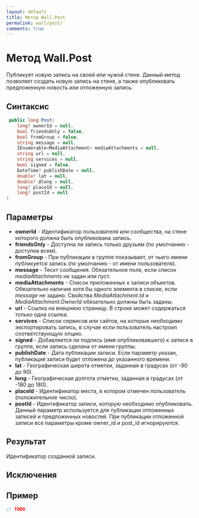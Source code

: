 ```yaml
---
layout: default
title: Метод Wall.Post
permalink: wall/post/
comments: true
---
```

# Метод Wall.Post
Публикует новую запись на своей или чужой стене. 
Данный метод позволяет создать новую запись на стене, а также опубликовать предложенную новость или отложенную запись.

## Синтаксис
```csharp
 public long Post(
 	long? ownerId = null, 
 	bool friendsOnly = false, 
 	bool fromGroup = false,
	string message = null, 
	IEnumerable<MediaAttachment> mediaAttachments = null, 
	string url = null, 
	string services = null, 
	bool signed = false, 
	DateTime? publishDate = null,
	double? lat = null, 
	double? @long = null, 
	long? placeId = null, 
	long? postId = null
)
```

## Параметры
+ **ownerId** - Идентификатор пользователя или сообщества, на стене которого должна быть опубликована запись.
+ **friendsOnly** - Доступна ли запись только друзьям (по умолчанию - доступна всем).
+ **fromGroup** - При публикации в группе показывает, от чьего имени публикуется запись (по умолчанию - от имени пользователя).
+ **message** - Тескт сообщения. Обязательное поле, если список *mediaAttachments* не задан или пуст.
+ **mediaAttachments** - Список приложенных к записи объектов. Обязательно наличие хотя бы одного элемента в списке, если *message* не задано. Свойства *MediaAttachment.Id* и *MediaAttachment.OwnerId* обязательно должны быть заданы.
+ **url** - Ссылка на внешнюю страницу. В строке может содержаться только одна ссылка.
+ **services** - Список сервисов или сайтов, на которые необходимо экспортировать запись, в случае если пользователь настроил соответствующую опцию.
+ **signed** - Добавляется ли подпись (имя опубликовавшего) к записи в группе, если запись сделана от имени группы.
+ **publishDate** - Дата публикации записи. Если параметр указан, публикация записи будет отложена до указанного времени.
+ **lat** - Географическая широта отметки, заданная в градусах (от -90 до 90).
+ **long** - Географическая долгота отметки, заданная в градусах (от -180 до 180).
+ **placeId** - Идентификатор места, в котором отмечен пользователь (положительное число).
+ **postId** - Идентификатор записи, которую необходимо опубликовать. Данный параметр используется для публикации отложенных записей и предложенных новостей. При публикации отложенной записи все параметры кроме owner_id и post_id игнорируются.

## Результат
Идентификатор созданной записи.

## Исключения

## Пример
```csharp
// TODO:
```
